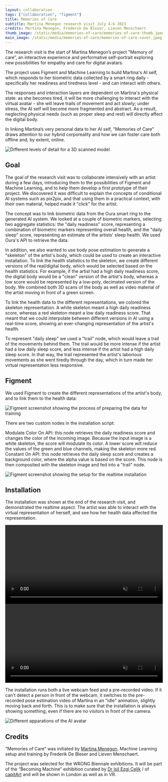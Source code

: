 ```yaml
---
layout: collaboration
tags: ["collaboration", "figment"]
title: Memories of Care
subtitle: Martina Menegon research visit July 4-6 2023
credits: Martina Menegon, Frederik De Bleser, Lieven Menschaert
thumb_image: /static/media/memories-of-care/memories-of-care-thumb.jpeg
main_image: /static/media/memories-of-care/memories-of-care-cover.jpeg
---
```


The research visit is the start of Martina Menegon’s project "Memory of care”, an interactive experience and performative self-portrait exploring new possibilities for empathy and care for digital avatars.

The project uses Figment and Machine Learning to build Martina's AI self, which responds to her biometric data collected by a smart ring daily - specifically her readiness and tiredness level - and can interact with others.

The responses and interaction layers are dependent on Martina's physical state: as she becomes tired, it will be more challenging to interact with the virtual avatar - she will leave trails of movement and act slowly; under stress, the AI self will become more fragmented and abstract. As a result, neglecting physical needs (such as proper sleep and rest) will directly affect the digital body.

In linking Martina’s very personal data to her AI self, "Memories of Care" draws attention to our hybrid corporeality and how we can foster care both offline and, by extent, online.

<img src="/static/media/memories-of-care/blender-lod-all.png" alt="Different levels of detail for a 3D scanned model">

## Goal

The goal of the research visit was to collaborate intensively with an artist during a few days, introducing them to the possibilities of Figment and Machine Learning, and to help them develop a first prototype of their project. We discovered it was difficult to explain the concepts of conditional AI systems such as pix2pix, and that using them in a practical context, with their own material, helped made it "click" for the artist.

The concept was to link biometric data from the Oura smart ring to the generated AI system. We looked at a couple of biometric markers, selecting two aggregate statistics: the "daily readiness" score, representing a combination of biometric markers representing overall health, and the "daily sleep" score, representing an estimate of the artists' sleep health. We used Oura's API to retrieve the data.

In addition, we also wanted to use body pose estimation to generate a "skeleton" of the artist's body, which could be used to create an interactive installation. To link the health statistics to the skeleton, we create different versions of the real/digital body, which would be selected based on the health statistics. For example, if the artist had a high daily readiness score, the digital body would be a "clean" version of the artist's body, whereas a low score would be represented by a low-poly, decimated version of the body. We combined both 3D scans of the body as well as video material of the artist moving in front of a green screen.

To link the health data to the different representations, we colored the skeleton representation. A white skeleton meant a high daily readiness score, whereas a red skeleton meant a low daily readiness score. That meant that we could interpolate between different versions in AI using a real-time score, showing an ever-changing representation of the artist's health.

To represent "daily sleep" we used a "trail" node, which would leave a trail of the movements behind them. The trail would be more intense if the artist had a low daily sleep score, and less intense if the artist had a high daily sleep score. In that way, the trail represented the artist's laborious movements as she went tiredly through the day, which in turn made her virtual representation less responsive.

## Figment

We used Figment to create the different representations of the artist's body, and to link them to the health data:

<img src="/static/media/memories-of-care/figment-segment-lods.png" alt="Figment screenshot showing the process of preparing the data for training">

There are two custom nodes in the installation script:

Modulate Color On API: this node retrieves the daily readiness score and changes the color of the incoming image. Because the input image is a white skeleton, the score will modulate its color. A lower score will reduce the values of the green and blue channels, making the skeleton more red.
Constant On API: this node retrieves the daily sleep score and creates a background color, where the alpha value is based on the score. This node is then composited with the skeleton image and fed into a "trail" node.

<img src="/static/media/memories-of-care/figment-installation.png" alt="Figment screenshot showing the setup for the realtime installation">

## Installation

The installation was shown at the end of the research visit, and demonstrated the realtime aspect. The artist was able to interact with the virtual representation of herself, and see how her health data affected the representation.

<div class="side-by-side">
<video loop autoplay muted playsinline src="https://tag-site.s3-eu-central-1.amazonaws.com/memories-of-care/installation-1.mp4" width="100%"></video>
<video loop autoplay muted playsinline src="https://tag-site.s3-eu-central-1.amazonaws.com/memories-of-care/installation-2.mp4" width="100%"></video>
</div>

The installation runs both a live webcam feed and a pre-recorded video. If it can't detect a person in front of the webcam, it switches to the pre-recorded pose estimation video of Martina in an "idle" animation, slightly moving back and forth. This is to make sure that the installation is always showing something, even if there are no visitors in front of the camera.

<img src="/static/media/memories-of-care/memories-of-care-cover.jpeg" alt="Different apparations of the AI avatar">

## Credits

"Memories of Care" was initiated by [Martina Menegon](https://martinamenegon.xyz/). Machine Learning setup and training by Frederik De Bleser and Lieven Menschaert.

The project was selected for the WRONG Biennale exhibitions. It will be part of the “Becoming Machine” exhibition curated by [Dr Isil Ezgi Celik](https://capitart.com/isil-ezgi-celik-director-of-capitart/) / of [capitArt](https://capitart.com/) and will be shown in London as well as in VR.
